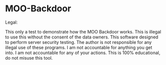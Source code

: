 # MOO-Backdoor

Legal:

This only a test to demonstrate how the MOO Backdoor works.
This is illegal to use this without the consent of the data owners.
This software designed to perform server security testing.
The author is not responsible for any illegal use of these programs.
I am not accountable for anything you get into.
I am not accountable for any of your actions.
This is 100% educational, do not misuse this tool.
